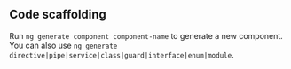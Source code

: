 ## Code scaffolding

Run `ng generate component component-name` to generate a new component. You can also use `ng generate directive|pipe|service|class|guard|interface|enum|module`.
